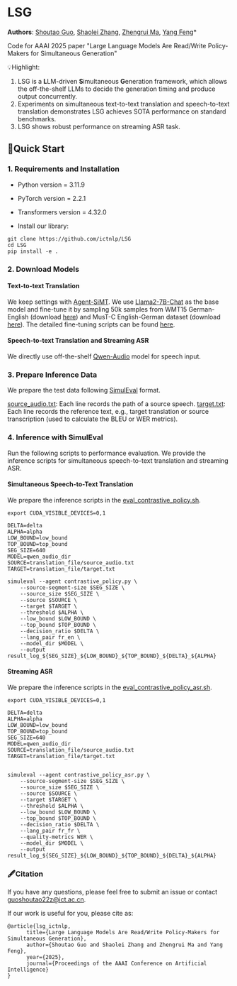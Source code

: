 # LSG

**Authors**: [Shoutao Guo](https://scholar.google.com/citations?user=XwHtPyAAAAAJ&hl=zh-CN), [Shaolei Zhang](https://scholar.google.com/citations?user=gWwAWo4AAAAJ&hl=zh-CN), [Zhengrui Ma](https://scholar.google.com/citations?user=dUgq6tEAAAAJ&hl=zh-CN), [Yang Feng](https://yangfengyf.github.io/)*

Code for AAAI 2025 paper "Large Language Models Are Read/Write Policy-Makers for Simultaneous Generation"

💡Highlight:
1. LSG is a **L**LM-driven **S**imultaneous **G**eneration framework, which allows the off-the-shelf LLMs to decide the generation timing and produce output concurrently.
2. Experiments on simultaneous text-to-text translation and speech-to-text translation demonstrates LSG achieves SOTA performance on standard benchmarks.
3. LSG shows robust performance on streaming ASR task.

## 🚀Quick Start

### 1. Requirements and Installation

* Python version = 3.11.9

* PyTorch version = 2.2.1

* Transformers version = 4.32.0

* Install our library:

```
git clone https://github.com/ictnlp/LSG
cd LSG
pip install -e .
```

### 2. Download Models

#### Text-to-text Translation
We keep settings with [Agent-SiMT](https://arxiv.org/abs/2406.06910). We use [Llama2-7B-Chat](https://huggingface.co/meta-llama/Llama-2-7b-chat-hf) as the base model and fine-tune it by sampling 50k samples from WMT15 German-English (download [here](https://www.statmt.org/wmt15)) and MusT-C English-German dataset (download [here](https://mt.fbk.eu/must-c/)). The detailed fine-tuning scripts can be found [here](https://github.com/ictnlp/SiLLM).

#### Speech-to-text Translation and Streaming ASR

We directly use off-the-shelf [Qwen-Audio](https://github.com/QwenLM/Qwen-Audio) model for speech input.

### 3. Prepare Inference Data

We prepare the test data following [SimulEval](https://github.com/facebookresearch/SimulEval) format.

[source_audio.txt](https://github.com/ictnlp/LSG/blob/main/qwen_audio_st/translation_file/source_audio.txt): Each line records the path of a source speech.
[target.txt](https://github.com/ictnlp/LSG/blob/main/qwen_audio_st/translation_file/target.txt): Each line records the reference text, e.g., target translation or source transcription (used to calculate the BLEU or WER metrics).

### 4. Inference with SimulEval

Run the following scripts to performance evaluation. We provide the inference scripts for simultaneous speech-to-text translation and streaming ASR.

#### Simultaneous Speech-to-Text Translation
We prepare the inference scripts in the [eval_contrastive_policy.sh](https://github.com/ictnlp/LSG/blob/main/qwen_audio_st/eval_contrastive_policy.sh).

```
export CUDA_VISIBLE_DEVICES=0,1

DELTA=delta
ALPHA=alpha
LOW_BOUND=low_bound
TOP_BOUND=top_bound
SEG_SIZE=640
MODEL=qwen_audio_dir
SOURCE=translation_file/source_audio.txt
TARGET=translation_file/target.txt

simuleval --agent contrastive_policy.py \
    --source-segment-size $SEG_SIZE \
    --source_size $SEG_SIZE \
    --source $SOURCE \
    --target $TARGET \
    --threshold $ALPHA \
    --low_bound $LOW_BOUND \
    --top_bound $TOP_BOUND \
    --decision_ratio $DELTA \
    --lang_pair fr_en \
    --model_dir $MODEL \
    --output result_log_${SEG_SIZE}_${LOW_BOUND}_${TOP_BOUND}_${DELTA}_${ALPHA}

```


#### Streaming ASR
We prepare the inference scripts in the [eval_contrastive_policy_asr.sh](https://github.com/ictnlp/LSG/blob/main/qwen_audio_asr/eval_contrastive_policy_asr.sh).

```
export CUDA_VISIBLE_DEVICES=0,1

DELTA=delta
ALPHA=alpha
LOW_BOUND=low_bound
TOP_BOUND=top_bound
SEG_SIZE=640
MODEL=qwen_audio_dir
SOURCE=translation_file/source_audio.txt
TARGET=translation_file/target.txt


simuleval --agent contrastive_policy_asr.py \
    --source-segment-size $SEG_SIZE \
    --source_size $SEG_SIZE \
    --source $SOURCE \
    --target $TARGET \
    --threshold $ALPHA \
    --low_bound $LOW_BOUND \
    --top_bound $TOP_BOUND \
    --decision_ratio $DELTA \
    --lang_pair fr_fr \
    --quality-metrics WER \
    --model_dir $MODEL \
    --output result_log_${SEG_SIZE}_${LOW_BOUND}_${TOP_BOUND}_${DELTA}_${ALPHA}
```

### 🖋Citation

If you have any questions, please feel free to submit an issue or contact guoshoutao22z@ict.ac.cn.

If our work is useful for you, please cite as:
```
@article{lsg_ictnlp,
      title={Large Language Models Are Read/Write Policy-Makers for Simultaneous Generation}, 
      author={Shoutao Guo and Shaolei Zhang and Zhengrui Ma and Yang Feng},
      year={2025},
      journal={Proceedings of the AAAI Conference on Artificial Intelligence}
}
```
